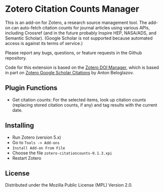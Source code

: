 # Zotero Citation Counts Manager

This is an add-on for Zotero, a research source management tool. The
add-on can auto-fetch citation counts for journal articles using
various APIs, including Crossref (and in the future probably Inspire
HEP, NASA/ADS, and Semantic Scholar). (Google Scholar is not supported
because automated access is against its terms of service.)

Please report any bugs, questions, or feature requests in the Github
repository.

Code for this extension is based on the [Zotero DOI
 Manager](https://github.com/bwiernik/zotero-shortdoi), which is based
 in part on [Zotero Google Scholar
 Citations](https://github.com/beloglazov/zotero-scholar-citations) by
 Anton Beloglazov.

## Plugin Functions

- Get citation counts: For the selected items, look up citation counts
  (replacing stored citation counts, if any) and tag results with the
  current date.

## Installing

- Run Zotero (version 5.x)
- Go to `Tools -> Add-ons`
- `Install Add-on From File`
- Choose the file `zotero-citationcounts-0.1.3.xpi`
- Restart Zotero

## License

Distributed under the Mozilla Public License (MPL) Version 2.0.
